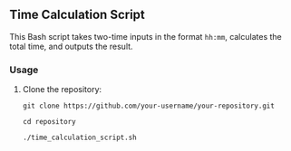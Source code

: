 ## Time Calculation Script

This Bash script takes two-time inputs in the format `hh:mm`, calculates the total time, and outputs the result.

### Usage

1. Clone the repository:

   ```
   git clone https://github.com/your-username/your-repository.git
   ```

   ```
   cd repository
   ```

   ```
   ./time_calculation_script.sh
   ```
